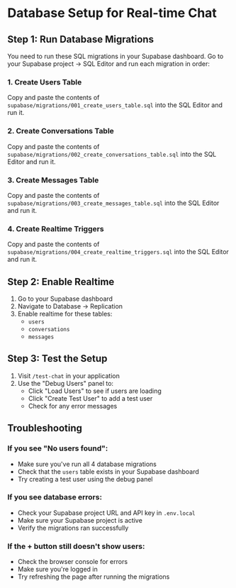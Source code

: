 # Database Setup for Real-time Chat

## Step 1: Run Database Migrations

You need to run these SQL migrations in your Supabase dashboard. Go to your Supabase project → SQL Editor and run each migration in order:

### 1. Create Users Table
Copy and paste the contents of `supabase/migrations/001_create_users_table.sql` into the SQL Editor and run it.

### 2. Create Conversations Table  
Copy and paste the contents of `supabase/migrations/002_create_conversations_table.sql` into the SQL Editor and run it.

### 3. Create Messages Table
Copy and paste the contents of `supabase/migrations/003_create_messages_table.sql` into the SQL Editor and run it.

### 4. Create Realtime Triggers
Copy and paste the contents of `supabase/migrations/004_create_realtime_triggers.sql` into the SQL Editor and run it.

## Step 2: Enable Realtime

1. Go to your Supabase dashboard
2. Navigate to Database → Replication
3. Enable realtime for these tables:
   - `users`
   - `conversations` 
   - `messages`

## Step 3: Test the Setup

1. Visit `/test-chat` in your application
2. Use the "Debug Users" panel to:
   - Click "Load Users" to see if users are loading
   - Click "Create Test User" to add a test user
   - Check for any error messages

## Troubleshooting

### If you see "No users found":
- Make sure you've run all 4 database migrations
- Check that the `users` table exists in your Supabase dashboard
- Try creating a test user using the debug panel

### If you see database errors:
- Check your Supabase project URL and API key in `.env.local`
- Make sure your Supabase project is active
- Verify the migrations ran successfully

### If the + button still doesn't show users:
- Check the browser console for errors
- Make sure you're logged in
- Try refreshing the page after running the migrations
